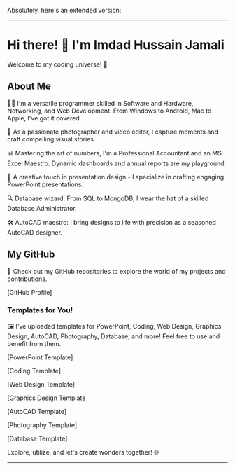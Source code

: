 Absolutely, here's an extended version:

---

# Hi there! 👋 I'm Imdad Hussain Jamali

Welcome to my coding universe! 🚀

## About Me

👨‍💻 I'm a versatile programmer skilled in Software and Hardware, Networking, and Web Development. From Windows to Android, Mac to Apple, I've got it covered.

📸 As a passionate photographer and video editor, I capture moments and craft compelling visual stories.

📊 Mastering the art of numbers, I'm a Professional Accountant and an MS Excel Maestro. Dynamic dashboards and annual reports are my playground.

🎨 A creative touch in presentation design - I specialize in crafting engaging PowerPoint presentations.

🔍 Database wizard: From SQL to MongoDB, I wear the hat of a skilled Database Administrator.

🛠️ AutoCAD maestro: I bring designs to life with precision as a seasoned AutoCAD designer.

## My GitHub

🔗 Check out my GitHub repositories to explore the world of my projects and contributions.

[GitHub Profile]

### Templates for You!

🖼️ I've uploaded templates for PowerPoint, Coding, Web Design, Graphics Design, AutoCAD, Photography, Database, and more! Feel free to use and benefit from them.

[PowerPoint Template]

[Coding Template]

[Web Design Template]

[Graphics Design Template

[AutoCAD Template]

[Photography Template]

[Database Template]

Explore, utilize, and let's create wonders together! 🌐

---
